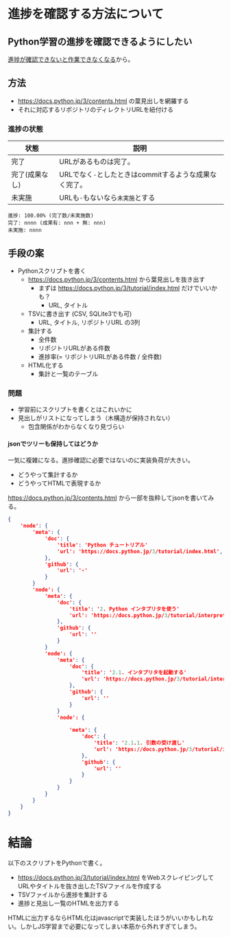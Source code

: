 # 進捗を確認する方法について

## Python学習の進捗を確認できるようにしたい

[進捗が確認できないと作業できなくなる](https://github.com/pylangstudy/201705/blob/master/25/Python%E3%82%92%E5%AD%A6%E7%BF%92%E3%81%99%E3%82%8B%E7%9B%AE%E7%9A%84.md#%E9%80%B2%E6%8D%97%E7%A2%BA%E8%AA%8D%E3%81%8C%E3%81%A7%E3%81%8D%E3%81%AA%E3%81%84%E3%81%A8%E4%BD%9C%E6%A5%AD%E3%81%A7%E3%81%8D%E3%81%AA%E3%81%8F%E3%81%AA%E3%82%8B)から。

## 方法

* https://docs.python.jp/3/contents.html の葉見出しを網羅する
* それに対応するリポジトリのディレクトリURLを紐付ける

### 進捗の状態

状態|説明
----|----
完了|URLがあるものは完了。
完了(成果なし)|URLでなく`-`としたときはcommitするような成果なく完了。
未実施|URLも`-`もないなら`未実施`とする

```
進捗: 100.00% (完了数/未実施数)
完了: nnnn (成果有: nnn + 無: nnn)
未実施: nnnn
```

## 手段の案

* Pythonスクリプトを書く
    * https://docs.python.jp/3/contents.html から葉見出しを抜き出す
        * まずは https://docs.python.jp/3/tutorial/index.html だけでいいかも？
            * URL, タイトル
    * TSVに書き出す (CSV, SQLite3でも可)
        * URL, タイトル, リポジトリURL の3列
    * 集計する
        * 全件数
        * リポジトリURLがある件数
        * 進捗率(= リポジトリURLがある件数 / 全件数)
    * HTML化する
        * 集計と一覧のテーブル

### 問題

* 学習前にスクリプトを書くとはこれいかに
* 見出しがリストになってしまう（木構造が保持されない）
	* 包含関係がわからなくなり見づらい

#### jsonでツリーも保持してはどうか

一気に複雑になる。進捗確認に必要ではないのに実装負荷が大きい。

* どうやって集計するか
* どうやってHTMLで表現するか

https://docs.python.jp/3/contents.html から一部を抜粋してjsonを書いてみる。

```json
{
    'node': {
        'meta': {
            'doc': {
                'title': 'Python チュートリアル'
                'url': 'https://docs.python.jp/3/tutorial/index.html',
            },
            'github': {
                'url': '-'
            }
        }
        'node': {
            'meta': {
                'doc': {
                    'title': '2. Python インタプリタを使う'
                    'url': 'https://docs.python.jp/3/tutorial/interpreter.html',
                },
                'github': {
                    'url': ''
                }
            }
            'node': {
                'meta': {
                    'doc': {
                        'title': '2.1. インタプリタを起動する'
                        'url': 'https://docs.python.jp/3/tutorial/interpreter.html#invoking-the-interpreter',
                    },
                    'github': {
                        'url': ''
                    }
                }
                'node': {
                    
                    'meta': {
                        'doc': {
                            'title': '2.1.1. 引数の受け渡し'
                            'url': 'https://docs.python.jp/3/tutorial/interpreter.html#argument-passing',
                        },
                        'github': {
                            'url': ''
                        }
                    }
                }
            }
        }
    }
}
```

# 結論

以下のスクリプトをPythonで書く。

* https://docs.python.jp/3/tutorial/index.html をWebスクレイピングしてURLやタイトルを抜き出したTSVファイルを作成する
* TSVファイルから進捗を集計する
* 進捗と見出し一覧のHTMLを出力する

HTMLに出力するならHTML化はjavascriptで実装したほうがいいかもしれない。しかしJS学習まで必要になってしまい本筋から外れすぎてしまう。

